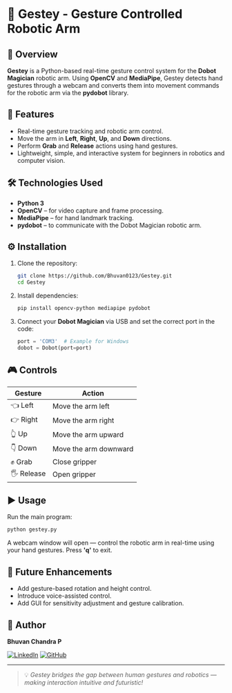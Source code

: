 # 🤖 Gestey - Gesture Controlled Robotic Arm


## 🧠 Overview

**Gestey** is a Python-based real-time gesture control system for the **Dobot Magician** robotic arm. Using **OpenCV** and **MediaPipe**, Gestey detects hand gestures through a webcam and converts them into movement commands for the robotic arm via the **pydobot** library.

## 🚀 Features

* Real-time gesture tracking and robotic arm control.
* Move the arm in **Left**, **Right**, **Up**, and **Down** directions.
* Perform **Grab** and **Release** actions using hand gestures.
* Lightweight, simple, and interactive system for beginners in robotics and computer vision.

## 🛠️ Technologies Used

* **Python 3**
* **OpenCV** – for video capture and frame processing.
* **MediaPipe** – for hand landmark tracking.
* **pydobot** – to communicate with the Dobot Magician robotic arm.

## ⚙️ Installation

1. Clone the repository:

   ```bash
   git clone https://github.com/Bhuvan0123/Gestey.git
   cd Gestey
   ```

2. Install dependencies:

   ```bash
   pip install opencv-python mediapipe pydobot
   ```

3. Connect your **Dobot Magician** via USB and set the correct port in the code:

   ```python
   port = 'COM3'  # Example for Windows
   dobot = Dobot(port=port)
   ```

## 🎮 Controls

| Gesture     | Action                |
| ----------- | --------------------- |
| 👈 Left     | Move the arm left     |
| 👉 Right    | Move the arm right    |
| 👆 Up       | Move the arm upward   |
| 👇 Down     | Move the arm downward |
| ✊ Grab      | Close gripper         |
| 🖐️ Release | Open gripper          |

## ▶️ Usage

Run the main program:

```bash
python gestey.py
```

A webcam window will open — control the robotic arm in real-time using your hand gestures.
Press **'q'** to exit.


## 🌟 Future Enhancements

* Add gesture-based rotation and height control.
* Introduce voice-assisted control.
* Add GUI for sensitivity adjustment and gesture calibration.

## 👤 Author

**Bhuvan Chandra P**

[![LinkedIn](https://img.shields.io/badge/LinkedIn-0077B5?style=for-the-badge\&logo=linkedin\&logoColor=white)](https://www.linkedin.com/in/bhuvanchandrap/)
[![GitHub](https://img.shields.io/badge/GitHub-181717?style=for-the-badge\&logo=github\&logoColor=white)](https://github.com/Bhuvan0123)

---

> 💡 *Gestey bridges the gap between human gestures and robotics — making interaction intuitive and futuristic!*
